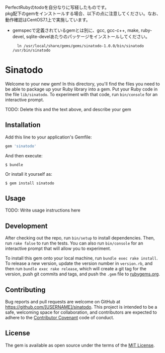 PerfectRubyのtodoを自分なりに写経したものです。  
pkg配下のgemをインストールする場合、以下の点に注意してください。なお、動作確認はCentOS7.1上で実施しています。  

- gemspecで定義されているgemとは別に、gcc, gcc-c++, make, ruby-devel, sqlite-develあたりのパッケージをインストールしてください。  

		ln /usr/local/share/gems/gems/sinatodo-1.0.0/bin/sinatodo /usr/bin/sinatodo

# Sinatodo

Welcome to your new gem! In this directory, you'll find the files you need to be able to package up your Ruby library into a gem. Put your Ruby code in the file `lib/sinatodo`. To experiment with that code, run `bin/console` for an interactive prompt.

TODO: Delete this and the text above, and describe your gem

## Installation

Add this line to your application's Gemfile:

```ruby
gem 'sinatodo'
```

And then execute:

    $ bundle

Or install it yourself as:

    $ gem install sinatodo

## Usage

TODO: Write usage instructions here

## Development

After checking out the repo, run `bin/setup` to install dependencies. Then, run `rake false` to run the tests. You can also run `bin/console` for an interactive prompt that will allow you to experiment.

To install this gem onto your local machine, run `bundle exec rake install`. To release a new version, update the version number in `version.rb`, and then run `bundle exec rake release`, which will create a git tag for the version, push git commits and tags, and push the `.gem` file to [rubygems.org](https://rubygems.org).

## Contributing

Bug reports and pull requests are welcome on GitHub at https://github.com/[USERNAME]/sinatodo. This project is intended to be a safe, welcoming space for collaboration, and contributors are expected to adhere to the [Contributor Covenant](contributor-covenant.org) code of conduct.


## License

The gem is available as open source under the terms of the [MIT License](http://opensource.org/licenses/MIT).

